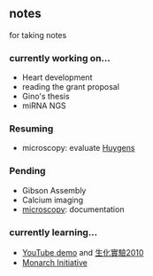 ## notes
for taking notes

### currently working on...
* Heart development
* reading the grant proposal
* Gino's thesis
* miRNA NGS

### Resuming
* microscopy: evaluate [Huygens](https://svi.nl/Tutorials)

### Pending
* Gibson Assembly
* Calcium imaging
* [microscopy](https://github.com/ywwang-notes/notes/blob/master/microscopy.md): documentation

### currently learning...
* [YouTube demo](https://www.youtube.com/channel/UCiobBP6iDHd6bC2wwbidhWQ) and [生化實驗2010](https://sites.google.com/site/cgubcstdexp2/Home/shi-yan-jiang-yi)
* [Monarch Initiative](https://monarchinitiative.org/)
